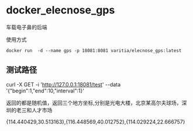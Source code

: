 # docker_elecnose_gps

车载电子鼻的后端

使用方式
```
docker run  -d --name gps -p 18081:8081 varitia/elecnose_gps:latest
```

## 测试路径

curl -X GET -i 'http://127.0.0.1:18081/test' --data '{"begin":1,"end":10,"interval":1}'

返回的都是随机值，返回三个地方坐标,分别是光电大楼，北京某高尔夫球场，深圳的老三和人才市场

{114.440429,30.513163},{116.448569,40.012752},{114.029224,22.666757}

